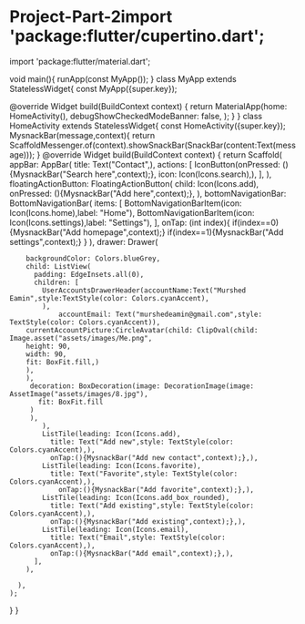# Project-Part-2import 'package:flutter/cupertino.dart';
import 'package:flutter/material.dart';

void main(){
  runApp(const MyApp());
}
class MyApp extends StatelessWidget{
  const MyApp({super.key});

  @override
  Widget build(BuildContext context) {
    return MaterialApp(home: HomeActivity(),
    debugShowCheckedModeBanner: false,
    );
  }
}
class HomeActivity extends StatelessWidget{
  const HomeActivity({super.key});
MysnackBar(message,context){
  return ScaffoldMessenger.of(context).showSnackBar(SnackBar(content:Text(message)));
}
  @override
  Widget build(BuildContext context) {
    return Scaffold(
      appBar: AppBar(
        title: Text("Contact",),
        actions: [
          IconButton(onPressed: (){MysnackBar("Search here",context);}, icon: Icon(Icons.search),),
        ],
      ),
      floatingActionButton: FloatingActionButton(
        child: Icon(Icons.add),
        onPressed: (){MysnackBar("Add here",context);},
      ),
      bottomNavigationBar: BottomNavigationBar(
        items: [
          BottomNavigationBarItem(icon: Icon(Icons.home),label: "Home"),
          BottomNavigationBarItem(icon: Icon(Icons.settings),label: "Settings"),
        ],
        onTap: (int index){
        if(index==0){MysnackBar("Add homepage",context);}
        if(index==1){MysnackBar("Add settings",context);}
        }
      ),
         drawer: Drawer(

        backgroundColor: Colors.blueGrey,
        child: ListView(
          padding: EdgeInsets.all(0),
          children: [
            UserAccountsDrawerHeader(accountName:Text("Murshed Eamin",style:TextStyle(color: Colors.cyanAccent),
            ),
                accountEmail: Text("murshedeamin@gmail.com",style: TextStyle(color: Colors.cyanAccent)),
        currentAccountPicture:CircleAvatar(child: ClipOval(child: Image.asset("assets/images/Me.png",
        height: 90,
        width: 90,
        fit: BoxFit.fill,)
        ),
        ),
         decoration: BoxDecoration(image: DecorationImage(image: AssetImage("assets/images/8.jpg"),
           fit: BoxFit.fill
         )
         ),
            ),
            ListTile(leading: Icon(Icons.add),
              title: Text("Add new",style: TextStyle(color: Colors.cyanAccent),),
              onTap:(){MysnackBar("Add new contact",context);},),
            ListTile(leading: Icon(Icons.favorite),
              title: Text("Favorite",style: TextStyle(color: Colors.cyanAccent),),
                onTap:(){MysnackBar("Add favorite",context);},),
            ListTile(leading: Icon(Icons.add_box_rounded),
              title: Text("Add existing",style: TextStyle(color: Colors.cyanAccent),),
              onTap:(){MysnackBar("Add existing",context);},),
            ListTile(leading: Icon(Icons.email),
              title: Text("Email",style: TextStyle(color: Colors.cyanAccent),),
              onTap:(){MysnackBar("Add email",context);},),
          ],
        ),

      ),
    );

  }
}
